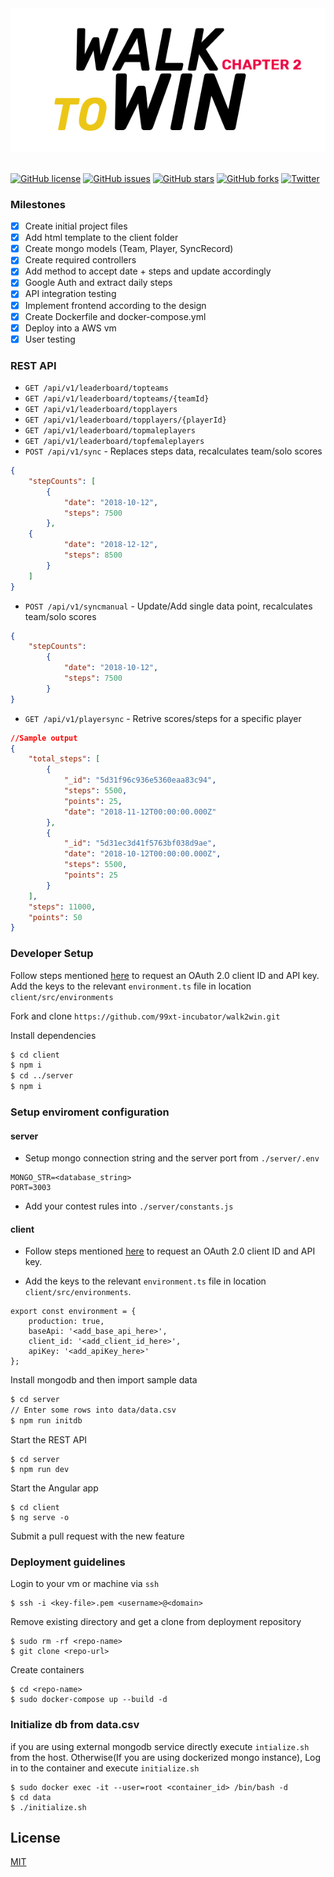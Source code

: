 <div align="center">
   <img src="w2w-logo.png">
</div>
<br/>

[![GitHub license](https://img.shields.io/github/license/99xt/walk2win)](https://github.com/99xt/walk2win/blob/master/LICENSE)
[![GitHub issues](https://img.shields.io/github/issues/99xt/walk2win)](https://github.com/99xt/walk2win/issues)
[![GitHub stars](https://img.shields.io/github/stars/99xt/walk2win)](https://github.com/99xt/walk2win/stargazers)
[![GitHub forks](https://img.shields.io/github/forks/99xt/walk2win)](https://github.com/99xt/walk2win/network)
[![Twitter](https://img.shields.io/twitter/url/https/github.com/99xt/walk2win?style=social)](https://twitter.com/intent/tweet?text=Wow:&url=https%3A%2F%2Fgithub.com%2F99xt%2Fwalk2win)

### Milestones

- [x] Create initial project files
- [x] Add html template to the client folder
- [x] Create mongo models (Team, Player, SyncRecord)
- [x] Create required controllers 
- [x] Add method to accept date + steps and update accordingly 
- [x] Google Auth and extract daily steps 
- [x] API integration testing
- [x] Implement frontend according to the design
- [x] Create Dockerfile and docker-compose.yml
- [x] Deploy into a AWS vm
- [x] User testing

### REST API

- `GET /api/v1/leaderboard/topteams`
- `GET /api/v1/leaderboard/topteams/{teamId}`
- `GET /api/v1/leaderboard/topplayers`
- `GET /api/v1/leaderboard/topplayers/{playerId}`
- `GET /api/v1/leaderboard/topmaleplayers`
- `GET /api/v1/leaderboard/topfemaleplayers`
- `POST /api/v1/sync` - Replaces steps data, recalculates team/solo scores

```json
{
    "stepCounts": [
        {
            "date": "2018-10-12",
            "steps": 7500
        },
    {
            "date": "2018-12-12",
            "steps": 8500
        }    
    ]
}
```

- `POST /api/v1/syncmanual` - Update/Add single data point, recalculates team/solo scores

```json
{
    "stepCounts": 
        {
            "date": "2018-10-12",
            "steps": 7500
        }
}
```
- `GET /api/v1/playersync` - Retrive scores/steps for a specific player

```json
//Sample output
{
    "total_steps": [
        {
            "_id": "5d31f96c936e5360eaa83c94",
            "steps": 5500,
            "points": 25,
            "date": "2018-11-12T00:00:00.000Z"
        },
        {
            "_id": "5d31ec3d41f5763bf038d9ae",
            "date": "2018-10-12T00:00:00.000Z",
            "steps": 5500,
            "points": 25
        }
    ],
    "steps": 11000,
    "points": 50
}
```

### Developer Setup

Follow steps mentioned [here](https://developers.google.com/fit/rest/v1/get-started) to request an OAuth 2.0 client ID and API key.
Add the keys to the relevant `environment.ts` file in location `client/src/environments`

Fork and clone `https://github.com/99xt-incubator/walk2win.git`

Install dependencies 

```bash
$ cd client
$ npm i
$ cd ../server
$ npm i
```
### Setup enviroment configuration

#### server

- Setup mongo connection string and the server port from `./server/.env`

```
MONGO_STR=<database_string>
PORT=3003
```

- Add your contest rules into `./server/constants.js`

#### client

- Follow steps mentioned [here](https://developers.google.com/fit/rest/v1/get-started) to request an OAuth 2.0 client ID and API key.

- Add the keys to the relevant `environment.ts` file in location `client/src/environments`.
```
export const environment = {
	production: true,
	baseApi: '<add_base_api_here>',
	client_id: '<add_client_id_here>',
	apiKey: '<add_apiKey_here>'
};
```

Install mongodb and then import sample data

```bash
$ cd server
// Enter some rows into data/data.csv
$ npm run initdb
```

Start the REST API

```
$ cd server
$ npm run dev
```

Start the Angular app

```
$ cd client
$ ng serve -o
```

Submit a pull request with the new feature


### Deployment guidelines

Login to your vm or machine via `ssh`

```
$ ssh -i <key-file>.pem <username>@<domain>
```

Remove existing directory and get a clone from deployment repository

```
$ sudo rm -rf <repo-name>
$ git clone <repo-url>
```

Create containers 

```
$ cd <repo-name>
$ sudo docker-compose up --build -d
```
### Initialize db from data.csv
if you are using external mongodb service directly execute `intialize.sh` from the host. Otherwise(If you are using dockerized mongo instance), Log in to the container and execute `initialize.sh` 

```
$ sudo docker exec -it --user=root <container_id> /bin/bash -d
$ cd data
$ ./initialize.sh
```

## License

[MIT](LICENSE)
